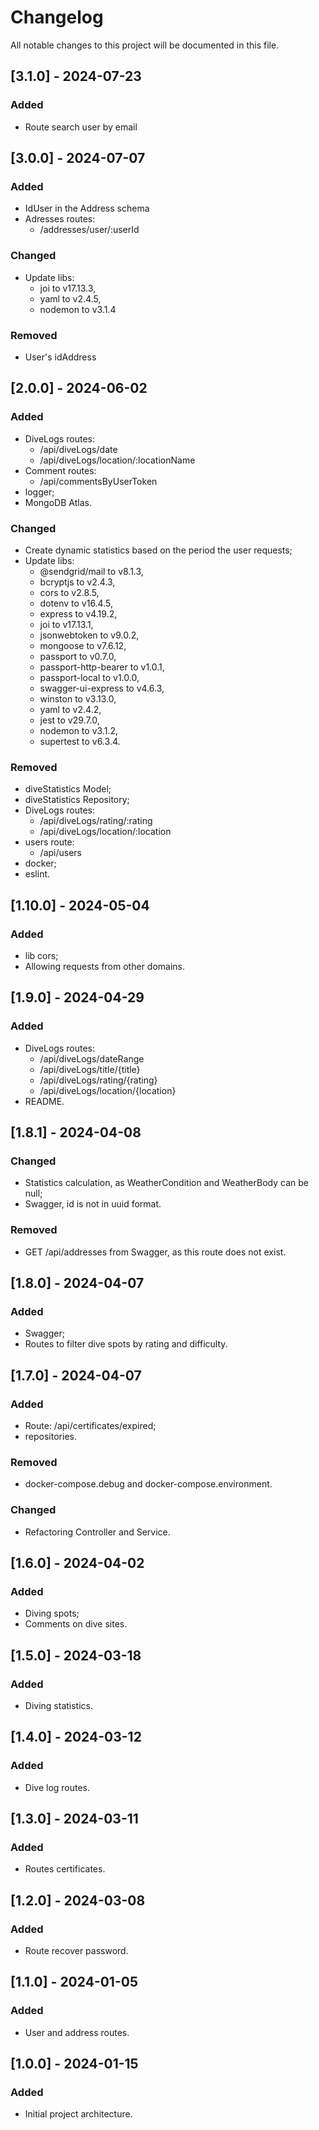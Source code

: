 # Changelog

All notable changes to this project will be documented in this file.

## [3.1.0] - 2024-07-23

### Added
- Route search user by email

## [3.0.0] - 2024-07-07

### Added
- IdUser in the Address schema
- Adresses routes:
    - /addresses/user/:userId

### Changed
- Update libs:
   - joi to v17.13.3,
   - yaml to v2.4.5,
   - nodemon to v3.1.4

### Removed
- User's idAddress

## [2.0.0] - 2024-06-02

### Added
- DiveLogs routes:
    - /api/diveLogs/date
    - /api/diveLogs/location/:locationName
- Comment routes:
    - /api/commentsByUserToken
- logger;
- MongoDB Atlas.

### Changed
- Create dynamic statistics based on the period the user requests;
- Update libs:
   - @sendgrid/mail to v8.1.3,
   - bcryptjs to v2.4.3,
   - cors to v2.8.5,
   - dotenv  to v16.4.5,
   - express to v4.19.2,
   - joi to v17.13.1,
   - jsonwebtoken to v9.0.2,
   - mongoose to v7.6.12,
   - passport to v0.7.0,
   - passport-http-bearer to v1.0.1,
   - passport-local to v1.0.0,
   - swagger-ui-express to v4.6.3,
   - winston to v3.13.0,
   - yaml to v2.4.2,
   - jest to v29.7.0,
   - nodemon to v3.1.2,
   - supertest to v6.3.4.

### Removed
- diveStatistics Model;
- diveStatistics Repository;
- DiveLogs routes:
    - /api/diveLogs/rating/:rating
    - /api/diveLogs/location/:location
- users route:
    - /api/users
- docker;
- eslint.

## [1.10.0] - 2024-05-04

### Added
- lib cors;
- Allowing requests from other domains.

## [1.9.0] - 2024-04-29

### Added
- DiveLogs routes:
    - /api/diveLogs/dateRange
    - /api/diveLogs/title/{title}
    - /api/diveLogs/rating/{rating}
    - /api/diveLogs/location/{location}
- README.

## [1.8.1] - 2024-04-08

### Changed
- Statistics calculation, as WeatherCondition and WeatherBody can be null;
- Swagger, id is not in uuid format.

### Removed
- GET /api/addresses from Swagger, as this route does not exist.

## [1.8.0] - 2024-04-07

### Added
- Swagger;
- Routes to filter dive spots by rating and difficulty.

## [1.7.0] - 2024-04-07

### Added
- Route: /api/certificates/expired;
- repositories.

### Removed
- docker-compose.debug and docker-compose.environment.

### Changed
- Refactoring Controller and Service.

## [1.6.0] - 2024-04-02

### Added
- Diving spots;
- Comments on dive sites.

## [1.5.0] - 2024-03-18

### Added
- Diving statistics.

## [1.4.0] - 2024-03-12

### Added
- Dive log routes.

## [1.3.0] - 2024-03-11

### Added
- Routes certificates.

## [1.2.0] - 2024-03-08

### Added
- Route recover password.

## [1.1.0] - 2024-01-05

### Added
- User and address routes.

## [1.0.0] - 2024-01-15

### Added
- Initial project architecture.
